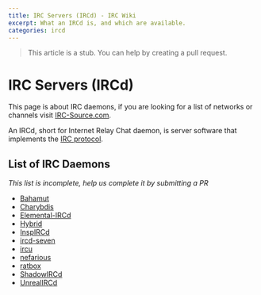 ```yaml
---
title: IRC Servers (IRCd) - IRC Wiki
excerpt: What an IRCd is, and which are available.
categories: ircd
---
```

>This article is a stub. You can help by creating a pull request.

# IRC Servers (IRCd)
This page is about IRC daemons, if you are looking for a list of networks or channels visit [IRC-Source.com](https://irc-source.com).

An IRCd, short for Internet Relay Chat daemon, is server software that implements the [IRC protocol](/wiki/protocol).

## List of IRC Daemons
*This list is incomplete, help us complete it by submitting a PR*
* [Bahamut](/wiki/ircd/bahamut)
* [Charybdis](/wiki/ircd/charybdis)
* [Elemental-IRCd](/wiki/ircd/elemental-ircd)
* [Hybrid](/wiki/ircd/hybrid)
* [InspIRCd](/wiki/ircd/inspircd)
* [ircd-seven](/wiki/ircd/ircd-seven)
* [ircu](/wiki/ircd/ircu)
* [nefarious](/wiki/ircd/nefarious)
* [ratbox](/wiki/ircd/ratbox)
* [ShadowIRCd](/wiki/ircd/shadowircd)
* [UnrealIRCd](/wiki/ircd/unreal)